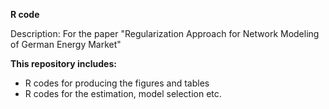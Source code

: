 **R code**

Description: For the paper "Regularization Approach for Network Modeling of German Energy Market"

__This repository includes:__
- R codes for producing the figures and tables
- R codes for the estimation, model selection etc.

